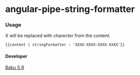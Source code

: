 # angular-pipe-string-formatter

### Usage

X will be replaced with charecter from the content.
```html
{{content | stringFormatter : 'XXXX-XXXX-XXXX-XXXX'}}
```

#### Developer
[Babu S.R](http://babu-sr.github.io/profile "Profile")
